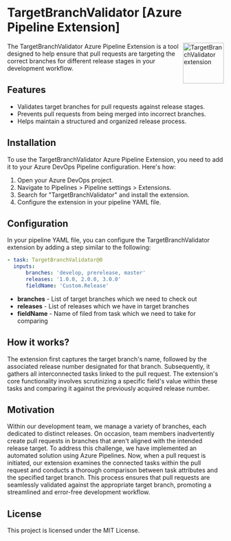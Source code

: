 # TargetBranchValidator [Azure Pipeline Extension]

<img align="right" width="95" height="95"
     alt="TargetBranchValidator extension"
     src="https://raw.githubusercontent.com/evless/azure-target-branch-validator-extension/master/marketplace/logo.png">

The TargetBranchValidator Azure Pipeline Extension is a tool designed to help ensure that pull requests are targeting the correct branches for different release stages in your development workflow.

## Features

-   Validates target branches for pull requests against release stages.
-   Prevents pull requests from being merged into incorrect branches.
-   Helps maintain a structured and organized release process.

## Installation

To use the TargetBranchValidator Azure Pipeline Extension, you need to add it to your Azure DevOps Pipeline configuration. Here's how:

1. Open your Azure DevOps project.
2. Navigate to Pipelines > Pipeline settings > Extensions.
3. Search for "TargetBranchValidator" and install the extension.
4. Configure the extension in your pipeline YAML file.

## Configuration

In your pipeline YAML file, you can configure the TargetBranchValidator extension by adding a step similar to the following:

```yaml
- task: TargetBranchValidator@0
  inputs:
      branches: 'develop, prerelease, master'
      releases: '1.0.0, 2.0.0, 3.0.0'
      fieldName: 'Custom.Release'
```

-   **branches** - List of target branches which we need to check out
-   **releases** - List of releases which we have in target branches
-   **fieldName** - Name of filed from task which we need to take for comparing

## How it works?

The extension first captures the target branch's name, followed by the associated release number designated for that branch. Subsequently, it gathers all interconnected tasks linked to the pull request. The extension's core functionality involves scrutinizing a specific field's value within these tasks and comparing it against the previously acquired release number.

## Motivation

Within our development team, we manage a variety of branches, each dedicated to distinct releases. On occasion, team members inadvertently create pull requests in branches that aren't aligned with the intended release target. To address this challenge, we have implemented an automated solution using Azure Pipelines. Now, when a pull request is initiated, our extension examines the connected tasks within the pull request and conducts a thorough comparison between task attributes and the specified target branch. This process ensures that pull requests are seamlessly validated against the appropriate target branch, promoting a streamlined and error-free development workflow.

## License

This project is licensed under the MIT License.

